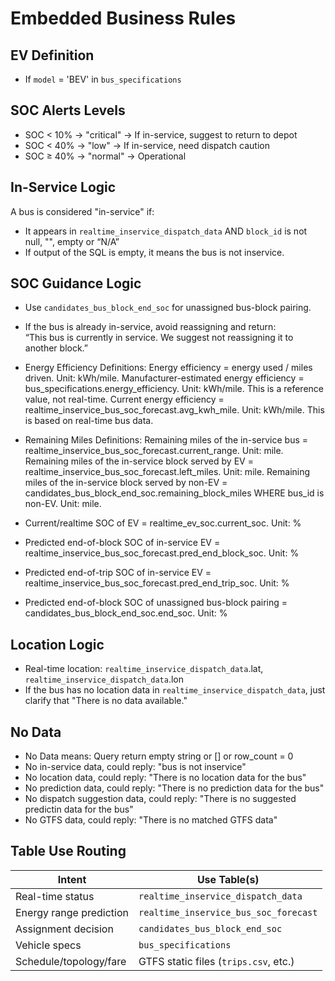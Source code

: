# Embedded Business Rules

## EV Definition
- If `model` = 'BEV' in `bus_specifications`

## SOC Alerts Levels
- SOC < 10% → "critical" → If in-service, suggest to return to depot
- SOC < 40% → "low" → If in-service, need dispatch caution
- SOC ≥ 40% → "normal" → Operational

## In-Service Logic

A bus is considered "in-service" if:
- It appears in `realtime_inservice_dispatch_data` AND `block_id` is not null, "", empty or “N/A”
- If output of the SQL is empty, it means the bus is not inservice. 

## SOC Guidance Logic
- Use `candidates_bus_block_end_soc` for unassigned bus-block pairing.
- If the bus is already in-service, avoid reassigning and return:  
  “This bus is currently in service. We suggest not reassigning it to another block.”
- Energy Efficiency Definitions:
  Energy efficiency = energy used / miles driven. Unit: kWh/mile. 
  Manufacturer-estimated energy efficiency = bus_specifications.energy_efficiency. Unit: kWh/mile. This is a reference value, not real-time.
  Current energy efficiency = realtime_inservice_bus_soc_forecast.avg_kwh_mile. Unit: kWh/mile. This is based on real-time bus data.

- Remaining Miles Definitions:
  Remaining miles of the in-service bus = realtime_inservice_bus_soc_forecast.current_range. Unit: mile. 
  Remaining miles of the in-service block served by EV = realtime_inservice_bus_soc_forecast.left_miles. Unit: mile.
  Remaining miles of the in-service block served by non-EV = candidates_bus_block_end_soc.remaining_block_miles WHERE bus_id is non-EV. Unit: mile.

- Current/realtime SOC of EV = realtime_ev_soc.current_soc. Unit: %
- Predicted end-of-block SOC of in-service EV = realtime_inservice_bus_soc_forecast.pred_end_block_soc. Unit: %
- Predicted end-of-trip SOC of in-service EV = realtime_inservice_bus_soc_forecast.pred_end_trip_soc. Unit: %
- Predicted end-of-block SOC of unassigned bus-block pairing = candidates_bus_block_end_soc.end_soc. Unit: %

## Location Logic
- Real-time location: `realtime_inservice_dispatch_data`.lat, `realtime_inservice_dispatch_data`.lon
- If the bus has no location data in `realtime_inservice_dispatch_data`, just clarify that "There is no data available."

## No Data
- No Data means: Query return empty string or [] or row_count = 0
- No in-service data, could reply: "bus is not inservice"
- No location data, could reply: "There is no location data for the bus"
- No prediction data, could reply: "There is no prediction data for the bus"
- No dispatch suggestion data, could reply: "There is no suggested predictin data for the bus"
- No GTFS data, could reply: "There is no matched GTFS data"

## Table Use Routing

| Intent                     | Use Table(s)                                |
|---------------------------|----------------------------------------------|
| Real-time status          | `realtime_inservice_dispatch_data`           |
| Energy range prediction   | `realtime_inservice_bus_soc_forecast`        |
| Assignment decision       | `candidates_bus_block_end_soc`               |
| Vehicle specs             | `bus_specifications`                         |
| Schedule/topology/fare    | GTFS static files (`trips.csv`, etc.)        |
